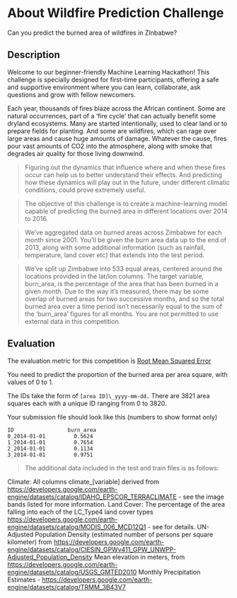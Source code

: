 # About Wildfire Prediction Challenge

Can you predict the burned area of wildfires in ZInbabwe?

## Description

Welcome to our beginner-friendly Machine Learning Hackathon! This challenge is specially designed for first-time participants, offering a safe and supportive environment where you can learn, collaborate, ask questions and grow with fellow newcomers.

Each year, thousands of fires blaze across the African continent. Some are natural occurrences, part of a ‘fire cycle’ that can actually benefit some dryland ecosystems. Many are started intentionally, used to clear land or to prepare fields for planting. And some are wildfires, which can rage over large areas and cause huge amounts of damage. Whatever the cause, fires pour vast amounts of CO2 into the atmosphere, along with smoke that degrades air quality for those living downwind.

> Figuring out the dynamics that influence where and when these fires occur can help us to better understand their effects. And predicting how these dynamics will play out in the future, under different climatic conditions, could prove extremely useful.

> The objective of this challenge is to create a machine-learning model capable of predicting the burned area in different locations over 2014 to 2016.

> We’ve aggregated data on burned areas across Zimbabwe for each month since 2001. You’ll be given the burn area data up to the end of 2013, along with some additional information (such as rainfall, temperature, land cover etc) that extends into the test period.

> We’ve split up Zimbabwe into 533 equal areas, centered around the locations provided in the lat/lon columns. The target variable, burn_area, is the percentage of the area that has been burned in a given month. Due to the way it’s measured, there may be some overlap of burned areas for two successive months, and so the total burned area over a time period isn’t necessarily equal to the sum of the ‘burn_area’ figures for all months. You are not permitted to use external data in this competition.

## Evaluation

The evaluation metric for this competition is [Root Mean Squared Error](https://zindi.africa/learn/zindi-error-metric-series-what-is-root-mean-square-error-rmse#:~:text=Root%20Mean%20Squared%20Error%20or,want%20the%20model%20to%20achieve.)

You need to predict the proportion of the burned area per area square, with values of 0 to 1.

The IDs take the form of `[area ID]\_yyyy-mm-dd.` There are 3821 area squares each with a unique ID ranging from 0 to 3820.

Your submission file should look like this (numbers to show format only)

```
ID                 burn_area
0_2014-01-01         0.5624
1_2014-01-01         0.7654
2_2014-01-01         0.1134
3_2014-01-01         0.9751
```

> The additional data included in the test and train files is as follows:

Climate: All columns climate\_[variable] derived from https://developers.google.com/earth-engine/datasets/catalog/IDAHO_EPSCOR_TERRACLIMATE - see the image bands listed for more information.
Land Cover: The percentage of the area falling into each of the LC_Type4 land cover types https://developers.google.com/earth-engine/datasets/catalog/MODIS_006_MCD12Q1 - see for details.
UN-Adjusted Population Density (estimated number of persons per square kilometer) from https://developers.google.com/earth-engine/datasets/catalog/CIESIN_GPWv411_GPW_UNWPP-Adjusted_Population_Density
Mean elevation in meters, from https://developers.google.com/earth-engine/datasets/catalog/USGS_GMTED2010
Monthly Precipitation Estimates - https://developers.google.com/earth-engine/datasets/catalog/TRMM_3B43V7
